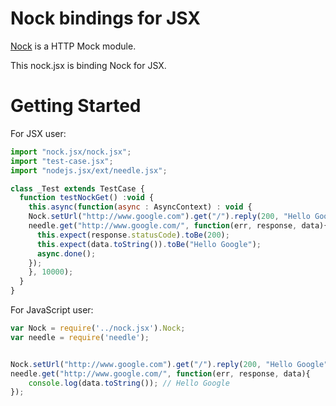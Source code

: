 Nock bindings for JSX
======================

[Nock](https://github.com/pgte/nock) is a HTTP Mock module.

This nock.jsx is binding Nock for JSX.


Getting Started
======================

For JSX user:

```javascript
import "nock.jsx/nock.jsx";
import "test-case.jsx";
import "nodejs.jsx/ext/needle.jsx";

class _Test extends TestCase {
  function testNockGet() :void {
    this.async(function(async : AsyncContext) : void {
    Nock.setUrl("http://www.google.com").get("/").reply(200, "Hello Google");
    needle.get("http://www.google.com/", function(err, response, data){
      this.expect(response.statusCode).toBe(200);
      this.expect(data.toString()).toBe("Hello Google");
      async.done();
    });
    }, 10000);
  }
}
```

For JavaScript user:

```javascript
var Nock = require('../nock.jsx').Nock;
var needle = require('needle');


Nock.setUrl("http://www.google.com").get("/").reply(200, "Hello Google");
needle.get("http://www.google.com/", function(err, response, data){
    console.log(data.toString()); // Hello Google
});
```
